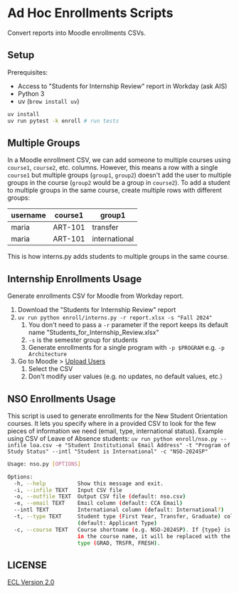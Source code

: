 # Ad Hoc Enrollments Scripts

Convert reports into Moodle enrollments CSVs.

## Setup

Prerequisites:

- Access to "Students for Internship Review" report in Workday (ask AIS)
- Python 3
- uv (`brew install uv`)

```sh
uv install
uv run pytest -k enroll # run tests
```

## Multiple Groups

In a Moodle enrollment CSV, we can add someone to multiple courses using `course1`, `course2`, etc. columns. However, this means a row with a single `course1` but multiple groups (`group1`, `group2`) doesn't add the user to multiple groups in the course (`group2` would be a group in `course2`). To add a student to multiple groups in the same course, create multiple rows with different groups:

| username | course1 | group1 |
|----------|---------|--------|
| maria | ART-101 | transfer |
| maria | ART-101 | international |

This is how interns.py adds students to multiple groups in the same course.

## Internship Enrollments Usage

Generate enrollments CSV for Moodle from Workday report.

1. Download the "Students for Internship Review" report
1. `uv run python enroll/interns.py -r report.xlsx -s "Fall 2024"`
    1. You don't need to pass a `-r` parameter if the report keeps its default name "Students_for_Internship_Review.xlsx"
    1. `-s` is the semester group for students
    1. Generate enrollments for a single program with `-p $PROGRAM` e.g. `-p Architecture`
1. Go to Moodle > [Upload Users](https://moodle.cca.edu/admin/tool/uploaduser/index.php)
    1. Select the CSV
    1. Don't modify user values (e.g. no updates, no default values, etc.)

## NSO Enrollments Usage

This script is used to generate enrollments for the New Student Orientation courses. It lets you specify where in a provided CSV to look for the few pieces of information we need (email, type, international status). Example using CSV of Leave of Absence students: `uv run python enroll/nso.py --infile loa.csv -e "Student Institutional Email Address" -t "Program of Study Status" --intl "Student is International" -c "NSO-2024SP"`

```sh
Usage: nso.py [OPTIONS]

Options:
  -h, --help          Show this message and exit.
  -i, --infile TEXT   Input CSV file
  -o, --outfile TEXT  Output CSV file (default: nso.csv)
  -e, --email TEXT    Email column (default: CCA Email)
  --intl TEXT         International column (default: International?)
  -t, --type TEXT     Student type (First Year, Transfer, Graduate) column
                      (default: Applicant Type)
  -c, --course TEXT   Course shortname (e.g. NSO-2024SP). If {type} is present
                      in the course name, it will be replaced with the student
                      type (GRAD, TRSFR, FRESH).
```

## LICENSE

[ECL Version 2.0](https://opensource.org/licenses/ECL-2.0)
